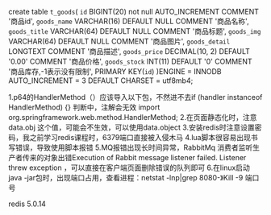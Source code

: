 create table `t_goods`(
`id` BIGINT(20) not null AUTO_INCREMENT COMMENT '商品id',
`goods_name` VARCHAR(16) DEFAULT NULL COMMENT '商品名称',
`goods_title` VARCHAR(64) DEFAULT NULL COMMENT '商品标题',
`goods_img` VARCHAR(64) DEFAULT NULL COMMENT '商品图片',
`goods_detail` LONGTEXT  COMMENT '商品描述',
`goods_price` DECIMAL(10, 2) DEFAULT '0.00' COMMENT '商品价格',
`goods_stock` INT(11) DEFAULT '0' COMMENT '商品库存,-1表示没有限制',
PRIMARY KEY(`id`)
)ENGINE = INNODB AUTO_INCREMENT = 3 DEFAULT CHARSET = utf8mb4;


1.p64的HandlerMethod（）应该导入以下包，不然进不去if (handler instanceof HandlerMethod) {} 判断中，注解会无效 import org.springframework.web.method.HandlerMethod;
2.在页面静态化时，注意data.obj 这个值，可能会不生效，可以使用data.object
3.安装redis时注意设置密码，我之前学习redis课程时，6379端口直接被入侵木马
4.lua脚本很容易出现书写错误，导致使用脚本报错
5.MQ报错出现长时间异常，RabbitMq 消费者监听生产者传来的对象出错Execution of Rabbit message listener failed. Listener threw exception ，可以直接在客户端页面删除错误的队列即可
6.在linux启动java -jar包时，出现端口占用，查看进程：netstat -lnp|grep 8080-》Kill -9 端口号

redis 5.0.14